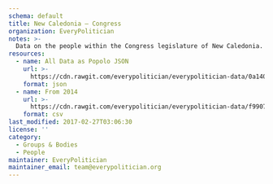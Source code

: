 ```yaml
---
schema: default
title: New Caledonia — Congress
organization: EveryPolitician
notes: >-
  Data on the people within the Congress legislature of New Caledonia.
resources:
  - name: All Data as Popolo JSON
    url: >-
      https://cdn.rawgit.com/everypolitician/everypolitician-data/0a140be5697faf013f33932fa221fff079e510ff/data/New_Caledonia/Congress/ep-popolo-v1.0.json
    format: json
  - name: From 2014
    url: >-
      https://cdn.rawgit.com/everypolitician/everypolitician-data/f99073c3226394481b2ad731286a76725dc05c0a/data/New_Caledonia/Congress/term-4.csv
    format: csv
last_modified: 2017-02-27T03:06:30
license: ''
category:
  - Groups & Bodies
  - People
maintainer: EveryPolitician
maintainer_email: team@everypolitician.org
---
```

